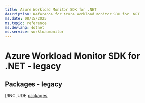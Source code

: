 ```yaml
---
title: Azure Workload Monitor SDK for .NET
description: Reference for Azure Workload Monitor SDK for .NET
ms.date: 08/15/2025
ms.topic: reference
ms.devlang: dotnet
ms.service: workloadmonitor
---
```

# Azure Workload Monitor SDK for .NET - legacy
## Packages - legacy
[!INCLUDE [packages](workload-monitor-index.md)]